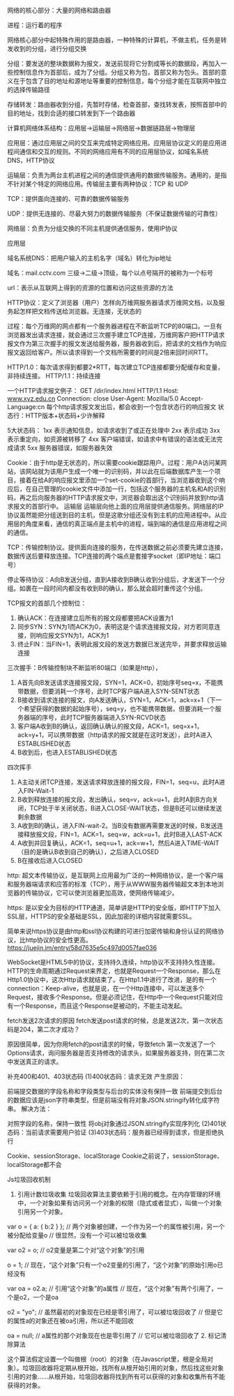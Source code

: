 
网络的核心部分：大量的网络和路由器

进程：运行着的程序

网络核心部分中起特殊作用的是路由器，一种特殊的计算机，不做主机，任务是转发收到的分组，进行分组交换

分组：要发送的整块数据称为报文，发送前现将它分割成等长的数据段，再加入一些控制信息作为首部后，成为了分组。分组又称为包，首部又称为包头。首部的意义在于包含了目的地址和源地址等重要的控制信息，每个分组才能在互联网中独立的选择传输路径

存储转发：路由器收到分组，先暂时存储，检查首部，查找转发表，按照首部中的目的地址，找到合适的接口转发到下一个路由器

计算机网络体系结构：应用层->运输层->网络层->数据链路层->物理层

应用层：通过应用层之间的交互来完成特定网络应用。应用层协议定义的是应用进程间通信和交互的规则。不同的网络应用有不同的应用层协议，如域名系统DNS，HTTP协议

运输层：负责为两台主机进程之间的通信提供通用的数据传输服务。通用的，是指不针对某个特定的网络应用。传输层主要有两种协议：TCP 和 UDP

TCP：提供面向连接的、可靠的数据传输服务

UDP：提供无连接的、尽最大努力的数据传输服务（不保证数据传输的可靠性）

网络层：负责为分组交换的不同主机提供通信服务，使用IP协议














应用层

域名系统DNS：把用户输入的主机名字（域名）转化为ip地址

域名：mail.cctv.com 三级->二级->顶级，每个以点号隔开的被称为一个标号

url：表示从互联网上得到的资源的位置和访问这些资源的方法

HTTP协议：定义了浏览器（用户）怎样向万维网服务器请求万维网文档，以及服务起怎样把文档传送给浏览器。无连接，无状态的

过程：每个万维网的网点都有一个服务器进程在不断监听TCP的80端口。一旦有浏览器发出请求连接，就会通过三次握手建立TCP连接，万维网客户把HTTP请求报文作为第三次握手的报文发送给服务器，服务器收到后，把请求的文档作为响应报文返回给客户。所以请求得到一个文档所需要的时间是2倍来回时间RTT。

HTTP/1.0：每次请求得到都要2*RTT，每次建立TCP连接都要分配缓存和变量，非持续连接。
HTTP/1.1：持续连接

一个HTTP请求报文例子：
GET /dir/index.html HTTP/1.1
Host: www.xyz.edu.cn
Connection: close
User-Agent: Mozilla/5.0
Accept-Language:cn
每个http请求报文发出后，都会收到一个包含状态行的响应报文
状态行：HTTP版本+状态码+少许解释

5大状态码：
1xx 表示通知信息，如请求收到了或正在处理中
2xx 表示成功
3xx 表示重定向，如资源被转移了
4xx 客户端错误，如请求中有错误的语法或无法完成请求
5xx 服务器错误，如服务器失效

Cookie：由于http是无状态的，所以需要cookie跟踪用户。过程：用户A访问某网站，该网站就为该用户生成一个唯一的识别码，并以此在后端数据库产生一个项目，接着在给A的响应报文里添加一个set-cookie的首部行，当浏览器收到这个响应后，在自己管理的cookie文件中添加一行，包括这个服务器的主机名和A的识别码，再之后向服务器的HTTP请求报文中，浏览器会取出这个识别码并放到http请求报文的首部行中。
运输层
运输层向他上面的应用层提供通信服务。网络层的IP协议虽然能把分组送到目的主机，但是这歌分组还没有到主机的应用进程中。从应用层的角度来看，通信的真正端点是主机中的进程，端到端的通信是应用进程之间的通信。

TCP：传输控制协议。提供面向连接的服务，在传送数据之前必须要先建立连接，数据传送后要释放连接。TCP连接的两个端点是套接字socket（即IP地址：端口号）

停止等待协议：A向B发送分组，直到A接收到B确认收到分组后，才发送下一个分组。如裹在一段时间内都没有收到B的确认，那么就会超时重传这个分组。

TCP报文的首部几个控制位：
1.	确认ACK：在连接建立后所有的报文段都要把ACK设置为1
2.	同步SYN：SYN为1而ACK为0，表明这是个请求连接报文段，对方若同意连接，则响应报文SYN为1，ACK为1
3.	终止FIN：当FIN=1，表明此报文段的发送方数据已发送完毕，并要求释放运输连接

三次握手：B传输控制块不断监听80端口（如果是http），
1.	A首先向B发送请求连接报文段，SYN=1，ACK=0，初始序号seq=x，不能携带数据，但要消耗一个序号，此时TCP客户端A进入SYN-SENT状态
2.	B接收到请求连接的报文，向A发送确认，SYN=1，ACK=1，ack=x+1（下一个希望获得的数据的起始序号），seq=y，也不能携带数据，但要消耗一个服务器端的序号，此时TCP服务器端进入SYN-RCVD状态
3.	客户端A收到B的确认，返回确认确认的报文段，ACK=1，seq=x+1，ack=y+1，可以携带数据（http请求的报文就是在这时发送），此时A进入ESTABLISHED状态
4.	B收到后，也进入ESTABLISHED状态


四次挥手
1.	A主动关闭TCP连接，发送请求释放连接的报文段，FIN=1，seq=u，此时A进入FIN-Wait-1
2.	B收到释放连接的报文段，发出确认，seq=v，ack=u+1，此时A到B方向关闭，TCP处于半关闭状态，B进入CLOSE-WAIT状态，但是B还可以继续发送剩余数据
3.	A收到B的确认，进入FIN-wait-2。当B没有数据再需要发送的时候，B发送连接释放报文段，FIN=1，ACK=1，seq=w，ack=u+1，此时B进入LAST-ACK
4.	A收到并回复确认，ACK=1，seq=u+1，ack=w+1，然后A进入TIME-WAIT（目的是确认B收到自己的确认），之后进入CLOSED
5.	B在接收后进入CLOSED




http: 超文本传输协议，是互联网上应用最为广泛的一种网络协议，是一个客户端和服务器端请求和应答的标准（TCP），用于从WWW服务器传输超文本到本地浏览器的传输协议，它可以使浏览器更加高效，使网络传输减少。

https: 是以安全为目标的HTTP通道，简单讲是HTTP的安全版，即HTTP下加入SSL层，HTTPS的安全基础是SSL，因此加密的详细内容就需要SSL。

简单来说https协议是由http和ssl协议构建的可进行加密传输和身份认证的网络协议，比http协议的安全性更高。https://juejin.im/entry/58d7635e5c497d0057fae036


WebSocket是HTML5中的协议，支持持久连续，http协议不支持持久性连接。
HTTP的生命周期通过Request来界定，也就是Request一个Response，那么在Http1.0协议中，这次Http请求就结束了。在Http1.1中进行了改进，是的有一个connection：Keep-alive，也就是说，在一个Http连接中，可以发送多个Request，接收多个Response。但是必须记住，在Http中一个Request只能对应有一个Response，而且这个Response是被动的，不能主动发起。

fetch发送2次请求的原因
fetch发送post请求的时候，总是发送2次，第一次状态码是204，第二次才成功？

原因很简单，因为你用fetch的post请求的时候，导致fetch 第一次发送了一个Options请求，询问服务器是否支持修改的请求头，如果服务器支持，则在第二次中发送真正的请求。

补充400和401、403状态码
(1)400状态码：请求无效
产生原因：

前端提交数据的字段名称和字段类型与后台的实体没有保持一致
前端提交到后台的数据应该是json字符串类型，但是前端没有将对象JSON.stringify转化成字符串。
解决方法：

对照字段的名称，保持一致性
将obj对象通过JSON.stringify实现序列化
(2)401状态码：当前请求需要用户验证
(3)403状态码：服务器已经得到请求，但是拒绝执行




Cookie、sessionStorage、localStorage
Cookie之前说了，sessionStorage、localStorage都不会	



Js垃圾回收机制
1.	引用计数垃圾收集
垃圾回收算法主要依赖于引用的概念。在内存管理的环境中，一个对象如果有访问另一个对象的权限（隐式或者显式），叫做一个对象引用另一个对象。

var o = { 
  a: {
    b:2
  }
}; 
// 两个对象被创建，一个作为另一个的属性被引用，另一个被分配给变量o
// 很显然，没有一个可以被垃圾收集


var o2 = o; // o2变量是第二个对“这个对象”的引用

o = 1;      // 现在，“这个对象”只有一个o2变量的引用了，“这个对象”的原始引用o已经没有

var oa = o2.a; // 引用“这个对象”的a属性
               // 现在，“这个对象”有两个引用了，一个是o2，一个是oa

o2 = "yo"; // 虽然最初的对象现在已经是零引用了，可以被垃圾回收了
           // 但是它的属性a的对象还在被oa引用，所以还不能回收

oa = null; // a属性的那个对象现在也是零引用了
           // 它可以被垃圾回收了
2.	标记清除算法

这个算法假定设置一个叫做根（root）的对象（在Javascript里，根是全局对象）。垃圾回收器将定期从根开始，找所有从根开始引用的对象，然后找这些对象引用的对象……从根开始，垃圾回收器将找到所有可以获得的对象和收集所有不能获得的对象。


